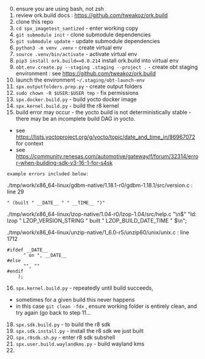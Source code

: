 0. ensure you are using bash, not zsh
1. review ork.build docs : https://github.com/tweakoz/ork.build
2. clone this repo
3. ```cd spx_imagetest_santized``` - enter working copy
4. ```git submodule init``` - clone submodule dependencies
5. ```git submodule update``` - update submodule dependencies
6. ```python3 -m venv .venv``` - create virtual env 
7. ```source .venv/bin/activate``` - activate virtual env 
8. ```pip3 install ork.build==0.0.214``` install ork.build into virtual env
9. ```obt.env.create.py --staging .staging --project .``` - create obt staging environment : see https://github.com/tweakoz/ork.build
10. launch the environment ```~/.staging/obt-launch-env```
11. ```spx.outputfolders.prep.py``` - create output folders
12. ```sudo chown -R $USER:$USER tmp``` - fix permissions
13. ```spx.docker.build.py``` - build yocto docker image
14. ```spx.kernel.build.py``` - build the r8 kernel
15. build error may occur - the yocto build is not deterministically stable - there may be an incomplete build DAG in yocto.
   - see https://lists.yoctoproject.org/g/yocto/topic/date_and_time_in/86967072 for context
   - see https://community.renesas.com/automotive/gateway/f/forum/32314/error-when-building-sdk-v3-16-1-for-s4sk

    example errors included below:
   
   ./tmp/work/x86_64-linux/gdbm-native/1.18.1-r0/gdbm-1.18.1/src/version.c : line 29 

```
" (built " __DATE__ " " __TIME__ ")"
```

./tmp/work/x86_64-linux/lzop-native/1.04-r0/lzop-1.04/src/help.c
"\n$" "Id: lzop " LZOP_VERSION_STRING " built " LZOP_BUILD_DATE_TIME " $\n";

./tmp/work/x86_64-linux/unzip-native/1_6.0-r5/unzip60/unix/unix.c : line 1712

```
#ifdef __DATE__
      " on ", __DATE__
#else
      "", ""
#endif
    );
``` 

16. ```spx.kernel.build.py``` - repeatedly until build succeeds,
                              
- sometimes for a given build this never happens
- in this case ```git clean -fdx``` , ensure working folder is entirely clean, and try again (go back to step 11...

18. ```spx.sdk.build.py``` - to build the r8 sdk
19. ```spx.sdk.install.py``` - install the r8 sdk we just built
20. ```spx.r8sdk.sh.py``` - enter r8 sdk subshell 
21. ```spx.user.build.waylandkms.py``` - build wayland kms
22.   
